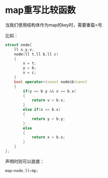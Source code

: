 # map重写比较函数

当我们使用结构体作为map的key时，需要重载<号.

比如：

```cpp
struct node{
	ll x,y,v;
	node(ll t,ll b,ll c)
	{
		x = t;
		y = b;
		v = c;
	}
	bool operator<(const node&b)const 
	{
		if(y == b.y && x == b.x)
		{
			return v < b.v;
		}
		else if(x == b.x)
		{
			return y < b.y;
		}
		else
		{
			return x < b.x;
		}
	}
};

```
声明时则可以直接：

```cpp
map<node,ll>mp;
```